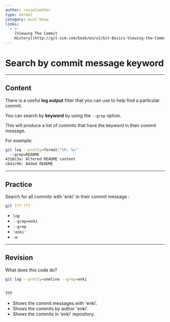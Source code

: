 ```yaml
---
author: rosielowther
type: normal
category: must-know
links:
  - >-
    [Viewing The Commit
    History](http://git-scm.com/book/en/v2/Git-Basics-Viewing-the-Commit-History){documentation}
---
```


# Search by commit message keyword


---

## Content

There is a useful **log output** filter that you can use to help find a particular commit. 

You can search by **keyword** by using the `--grep` option.

This will produce a list of commits that have the keyword in their commit message.

For example:

```bash
git log --pretty=format:"%h: %s" 
  --grep=README
4310c3a: Altered README content
cb41c9b: Added README
```


---

## Practice

Search for all commits with 'enki' in their commit message :

```bash
git ??? ??? 
```

- `log`
- `--grep=enki`
- `--grep`
- `'enki'`
- `-m`


---

## Revision

What does this code do?

```bash
git log --pretty=oneline --grep=enki
 
```

???

- Shows the commit messages with 'enki'.
- Shows the commits by author 'enki'.
- Shows the commits in 'enki' repository.
